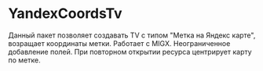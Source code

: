 # YandexCoordsTv
Данный пакет позволяет создавать TV с типом "Метка на Яндекс карте", возращает координаты метки.
Работает с MIGX.
Неограниченное добавление полей.
При повторном открытии ресурса центрирует карту по метке.